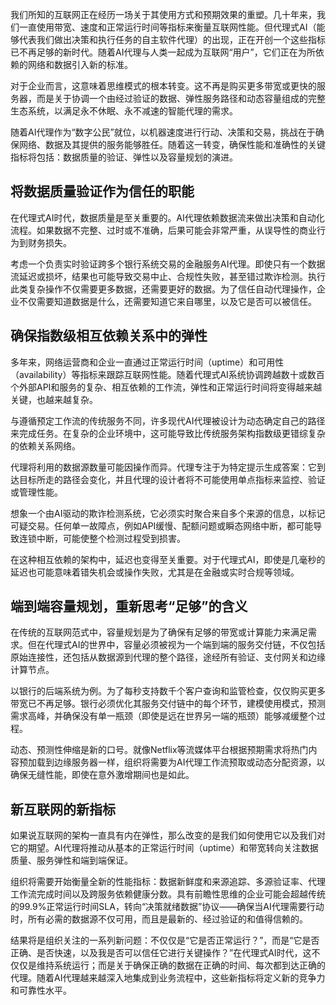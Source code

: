 我们所知的互联网正在经历一场关于其使用方式和预期效果的重塑。几十年来，我们一直使用带宽、速度和正常运行时间等指标来衡量互联网性能。但代理式AI（能够代表我们做出决策和执行任务的自主软件代理）的出现，正在开创一个这些指标已不再足够的新时代。随着AI代理与人类一起成为互联网“用户”，它们正在为所依赖的网络和数据引入新的标准。

对于企业而言，这意味着思维模式的根本转变。这不再是购买更多带宽或更快的服务器，而是关于协调一个由经过验证的数据、弹性服务路径和动态容量组成的完整生态系统，以满足永不休眠、永不减速的智能代理的需求。

随着AI代理作为“数字公民”就位，以机器速度进行行动、决策和交易，挑战在于确保网络、数据及其提供的服务能够胜任。随着这一转变，确保性能和准确性的关键指标将包括：数据质量的验证、弹性以及容量规划的演进。

## **将数据质量验证作为信任的职能**

在代理式AI时代，数据质量是至关重要的。AI代理依赖数据流来做出决策和自动化流程。如果数据不完整、过时或不准确，后果可能会非常严重，从误导性的商业行为到财务损失。

考虑一个负责实时验证跨多个银行系统交易的金融服务AI代理。即使只有一个数据流延迟或损坏，结果也可能导致交易中止、合规性失败，甚至错过欺诈检测。执行此类复杂操作不仅需要更多数据，还需要更好的数据。为了信任自动代理操作，企业不仅需要知道数据是什么，还需要知道它来自哪里，以及它是否可以被信任。

## **确保指数级相互依赖关系中的弹性**

多年来，网络运营商和企业一直通过正常运行时间（uptime）和可用性（availability）等指标来跟踪互联网性能。随着代理式AI系统协调跨越数十或数百个外部API和服务的复杂、相互依赖的工作流，弹性和正常运行时间将变得越来越关键，也越来越复杂。

与遵循预定工作流的传统服务不同，许多现代AI代理被设计为动态确定自己的路径来完成任务。在复杂的企业环境中，这可能导致比传统服务架构指数级更错综复杂的依赖关系网络。

代理将利用的数据源数量可能因操作而异。代理专注于为特定提示生成答案：它到达目标所走的路径会变化，并且代理的设计者将不可能使用单点指标来监控、验证或管理性能。

想象一个由AI驱动的欺诈检测系统，它必须实时聚合来自多个来源的信息，以标记可疑交易。任何单一故障点，例如API缓慢、配额问题或瞬态网络中断，都可能导致连锁中断，可能使整个检测过程受到损害。

在这种相互依赖的架构中，延迟也变得至关重要。对于代理式AI，即使是几毫秒的延迟也可能意味着错失机会或操作失败，尤其是在金融或实时合规等领域。

## **端到端容量规划，重新思考“足够”的含义**

在传统的互联网范式中，容量规划是为了确保有足够的带宽或计算能力来满足需求。但在代理式AI的世界中，容量必须被视为一个端到端的服务交付链，不仅包括原始连接性，还包括从数据源到代理的整个路径，途经所有验证、支付网关和边缘计算节点。

以银行的后端系统为例。为了每秒支持数千个客户查询和监管检查，仅仅购买更多带宽已不再足够。银行必须优化其服务交付链中的每个环节，建模使用模式，预测需求高峰，并确保没有单一瓶颈（即使是远在世界另一端的瓶颈）能够减缓整个过程。

动态、预测性伸缩是新的口号。就像Netflix等流媒体平台根据预期需求将热门内容预加载到边缘服务器一样，组织将需要为AI代理工作流预取或动态分配资源，以确保无缝性能，即使在意外激增期间也是如此。

## **新互联网的新指标**

如果说互联网的架构一直具有内在弹性，那么改变的是我们如何使用它以及我们对它的期望。AI代理将推动从基本的正常运行时间（uptime）和带宽转向关注数据质量、服务弹性和端到端保证。

组织将需要开始衡量全新的性能指标：数据新鲜度和来源追踪、多源验证率、代理工作流完成时间以及跨服务依赖健康分数。具有前瞻性思维的企业可能会超越传统的99.9%正常运行时间SLA，转向“决策就绪数据”协议——确保当AI代理需要行动时，所有必需的数据源不仅可用，而且是最新的、经过验证的和值得信赖的。

结果将是组织关注的一系列新问题：不仅仅是“它是否正常运行？”，而是“它是否正确、是否快速，以及我是否可以信任它进行关键操作？”在代理式AI时代，这不仅仅是维持系统运行；而是关于确保正确的数据在正确的时间、每次都到达正确的代理。随着AI代理越来越深入地集成到业务流程中，这些新指标将定义新的竞争力和可靠性水平。